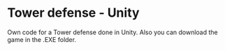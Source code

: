# Tower defense - Unity
Own code for a Tower defense done in Unity. Also you can download the game in the .EXE folder.
